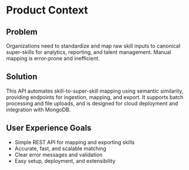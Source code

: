 # Product Context

## Problem
Organizations need to standardize and map raw skill inputs to canonical super-skills for analytics, reporting, and talent management. Manual mapping is error-prone and inefficient.

## Solution
This API automates skill-to-super-skill mapping using semantic similarity, providing endpoints for ingestion, mapping, and export. It supports batch processing and file uploads, and is designed for cloud deployment and integration with MongoDB.

## User Experience Goals
- Simple REST API for mapping and exporting skills
- Accurate, fast, and scalable matching
- Clear error messages and validation
- Easy setup, deployment, and extensibility
